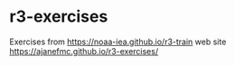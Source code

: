 # r3-exercises
Exercises from https://noaa-iea.github.io/r3-train
web site https://ajanefmc.github.io/r3-exercises/
